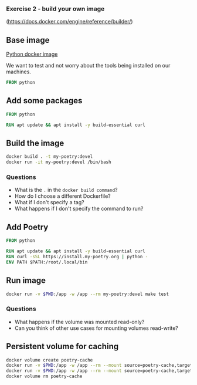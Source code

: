 ### Exercise 2 - build your own image

(https://docs.docker.com/engine/reference/builder/)

## Base image

[Python docker image](https://hub.docker.com/_/python)

We want to test and not worry about the tools being installed on our machines.

```dockerfile
FROM python
```

## Add some packages

```dockerfile
FROM python

RUN apt update && apt install -y build-essential curl
```

## Build the image

```sh
docker build . -t my-poetry:devel
docker run -it my-poetry:devel /bin/bash
```

### Questions

- What is the `.` in the `docker build command`?
- How do I choose a different Dockerfile?
- What if I don't specify a tag?
- What happens if I don't specify the command to run?

## Add Poetry

```dockerfile
FROM python

RUN apt update && apt install -y build-essential curl
RUN curl -sSL https://install.my-poetry.org | python -
ENV PATH $PATH:/root/.local/bin
```

## Run image

```sh
docker run -v $PWD:/app -w /app --rm my-poetry:devel make test
```

### Questions

- What happens if the volume was mounted read-only?
- Can you think of other use cases for mounting volumes read-write?

## Persistent volume for caching

```sh
docker volume create poetry-cache
docker run -v $PWD:/app -w /app --rm --mount source=poetry-cache,target=/root/.cache/pypoetry/virtualenvs my-poetry:devel make test
docker run -v $PWD:/app -w /app --rm --mount source=poetry-cache,target=/root/.cache/pypoetry/virtualenvs my-poetry:devel make test
docker volume rm poetry-cache
```
